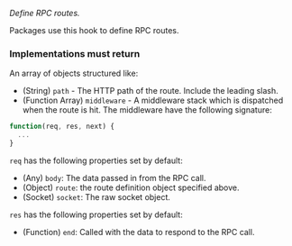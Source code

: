 *Define RPC routes.*

Packages use this hook to define RPC routes.

<h3>Implementations must return</h3>

An array of objects structured like:

* (String) `path` - The HTTP path of the route. Include the leading slash.
* (Function Array) `middleware` - A middleware stack which is dispatched when
  the route is hit. The middleware have the following signature:

```javascript
function(req, res, next) {
  ...
}
```

`req` has the following properties set by default:

* (Any) `body`: The data passed in from the RPC call.
* (Object) `route`: the route definition object specified above.
* (Socket) `socket`: The raw socket object.

`res` has the following properties set by default:

* (Function) `end`: Called with the data to respond to the RPC call.
